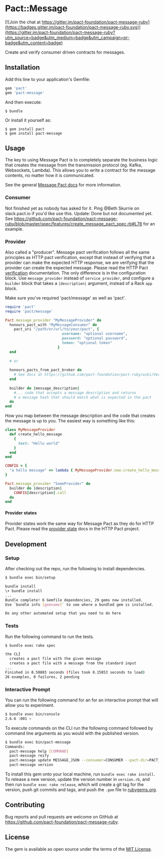 # Pact::Message

[![Join the chat at https://gitter.im/pact-foundation/pact-message-ruby](https://badges.gitter.im/pact-foundation/pact-message-ruby.svg)](https://gitter.im/pact-foundation/pact-message-ruby?utm_source=badge&utm_medium=badge&utm_campaign=pr-badge&utm_content=badge)

Create and verify consumer driven contracts for messages.



## Installation

Add this line to your application's Gemfile:

```ruby
gem 'pact'
gem 'pact-message'
```

And then execute:

    $ bundle

Or install it yourself as:

    $ gem install pact
    $ gem install pact-message

## Usage

The key to using Message Pact is to completely separate the business logic that creates the message from the transmission protocol (eg. Kafka, Websockets, Lambda). This allows you to write a contract for the message contents, no matter how it is communicated.

See the general [Message Pact docs](https://docs.pact.io/getting_started/how_pact_works#non-http-testing-message-pact) for more information.

### Consumer

Not finished yet as nobody has asked for it. Ping @Beth Skurrie on slack.pact.io if you'd like use this.
Update: Done but not documented yet. See https://github.com/pact-foundation/pact-message-ruby/blob/master/spec/features/create_message_pact_spec.rb#L78 for an example.

### Provider

Also called a "producer". Message pact verification follows all the same principles as HTTP pact verification, except that instead of verifying that a provider can make the expected HTTP response, we are verifying that the provider can create the expected message. Please read the HTTP Pact [verification](https://github.com/pact-foundation/pact-ruby/wiki/Verifying-pacts) documentation. The only difference is in the configuration block. Use `message_provider` instead of `service_provider`, and configure a `builder` block that takes a `|description|` argument, instead of a Rack `app` block.

Make sure you've required 'pact/message' as well as 'pact'.

```ruby
require 'pact'
require 'pact/message'

Pact.message_provider "MyMessageProvider" do  
  honours_pact_with "MyMessageConsumer" do
    pact_uri "/path/or/url/to/your/pact", { 
                          username: "optional username", 
                          password: "optional password", 
                          token: "optional token"
                        }
  end
  
  # or
  
  honours_pacts_from_pact_broker do
    # See docs at https://github.com/pact-foundation/pact-ruby/wiki/Verifying-pacts
  end
  
  builder do |message_description|
    #... code that accepts a message description and returns 
    # a message hash that should match what is expected in the pact
  do
end

```

How you map between the message description and the code that creates the message is up to you. The easiest way is something like this:

```ruby
class MyMessageProvider
  def create_hello_message
    {
      text: "Hello world"
    }
  end
end

CONFIG = {
  "a hello message" => lambda { MyMessageProvider.new.create_hello_message }
}

Pact.message_provider "SomeProvider" do
  builder do |description|
    CONFIG[description].call
  do
end

```

#### Provider states

Provider states work the same way for Message Pact as they do for HTTP Pact. Please read the [provider state](https://github.com/pact-foundation/pact-ruby#using-provider-states) docs in the HTTP Pact project.

## Development

### Setup

After checking out the repo, run the following to install dependencies.

```bash
$ bundle exec bin/setup

bundle install
\+ bundle install
...
Bundle complete! 6 Gemfile dependencies, 29 gems now installed.
Use `bundle info [gemname]` to see where a bundled gem is installed.

Do any other automated setup that you need to do here
```

### Tests

Run the following command to run the tests.

```bash
$ bundle exec rake spec

the CLI
  creates a pact file with the given message
  creates a pact file with a message from the standard input
...
Finished in 0.50883 seconds (files took 0.15053 seconds to load)
26 examples, 0 failures, 2 pending
```

### Interactive Prompt

You can run the following command for an for an interactive prompt that will allow you to experiment.

```bash
$ bundle exec bin/console
2.6.6 :001 >
```

To execute commands on the CLI run the following command followed by command line arguments as you would with the published version.

```bash
$ bundle exec bin/pact-message
Commands:
  pact-message help [COMMAND]                                                                   # Describe available commands or one specific command
  pact-message reify                                                                            # Take a JSON document with embedded pact matchers and return...
  pact-message update MESSAGE_JSON --consumer=CONSUMER --pact-dir=PACT_DIR --provider=PROVIDER  # Update/create a pact. If MESSAGE_JSON is omitted or '-', it...
  pact-message version                                                                          # Show the pact-message gem version
```

To install this gem onto your local machine, run `bundle exec rake install`. To release a new version, update the version number in `version.rb`, and then run `bundle exec rake release`, which will create a git tag for the version, push git commits and tags, and push the `.gem` file to [rubygems.org](https://rubygems.org).

## Contributing

Bug reports and pull requests are welcome on GitHub at https://github.com/pact-foundation/pact-message-ruby.

## License

The gem is available as open source under the terms of the [MIT License](http://opensource.org/licenses/MIT).
